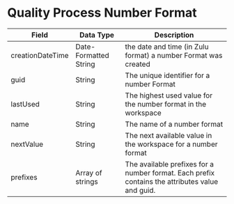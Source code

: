 # Quality Process Number Format

| Field  | Data Type  | Description  |
|  --- |  --- |  --- | 
| creationDateTime  | Date-Formatted String  | the date and time \(in Zulu format\) a number Format was created  |
| guid  | String  | The unique identifier for a number Format  |
| lastUsed  | String  | The highest used value for the number format in the workspace  |
| name  | String  | The name of a number format  |
| nextValue  | String  | The next available value in the workspace for a number format  |
| prefixes  | Array of strings  | The available prefixes for a number format. Each prefix contains the attributes value and guid.  |

